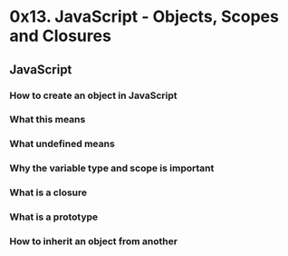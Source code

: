 # 0x13. JavaScript - Objects, Scopes and Closures
## JavaScript
### How to create an object in JavaScript
### What this means
### What undefined means
### Why the variable type and scope is important
### What is a closure
### What is a prototype
### How to inherit an object from another
